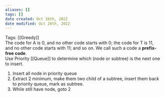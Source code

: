 ```yaml
---
aliases: []
tags: []
date created: Oct 26th, 2022
date modified: Oct 26th, 2022
---
```

Tags: [[Greedy]]  
The code for A is 0, and no other code starts with 0; the code for T is 11, and no other code starts with 11; and so on. We call such a code a **prefix-free code**.  
Use Priority [[Queue]] to determine which (node or subtree) is the next one to insert.

1. Insert all node in priority queue
2. Extract 2 minimum, make them two child of a subtree, insert them back to priority queue, mark as subtree.
3. While still have node, goto 2